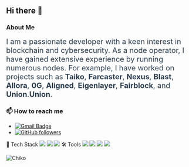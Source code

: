 ## Hi there 👋


### About Me
<span style="font-size: 20px; color: #2c3e50;">I am a passionate developer with a keen interest in blockchain and cybersecurity.<span style="font-size: 20px; color: #2c3e50;"> As a node operator, I have gained extensive experience by running numerous nodes. For example, I have worked on projects such as <strong>Taiko</strong>, <strong>Farcaster</strong>, <strong>Nexus</strong>, <strong>Blast</strong>, <strong>Allora</strong>, <strong>0G</strong>, <strong>Aligned</strong>, <strong>Eigenlayer</strong>, <strong>Fairblock</strong>, and <strong>Union</strong>.<strong>Union</strong>.

### 📫 How to reach me
- [![Gmail Badge](https://img.shields.io/badge/meowmeow240712@gmail-c14438?style=flat&logo=Gmail&logoColor=white&link=mailto:meowmeow240712@gmail)](mailto:meowmeow240712@gmail)
- [![GitHub followers](https://img.shields.io/github/followers/rkdeornr0414?label=Follow&style=social)](https://github.com/rkdeornr0414)


🔧 Tech Stack
<img src="https://img.shields.io/badge/c++-00599C.svg?style=for-the-badge&logo=c%2B%2B&logoColor=white" />
<img src="https://img.shields.io/badge/python-3776AB.svg?style=for-the-badge&logo=python&logoColor=white" />
<img src="https://img.shields.io/badge/linux-FCC624.svg?style=for-the-badge&logo=linux&logoColor=black" />
🛠 Tools
<img src="https://img.shields.io/badge/git-F05032.svg?style=for-the-badge&logo=git&logoColor=white" />
<img src="https://img.shields.io/badge/docker-2496ED.svg?style=for-the-badge&logo=docker&logoColor=white" />
<img src="https://img.shields.io/badge/Kubernetes-326CE5.svg?style=for-the-badge&logo=kubernetes&logoColor=white" />
<img src="https://img.shields.io/badge/kalilinux-557C94.svg?style=for-the-badge&logo=kalilinux&logoColor=white" />


![Chiko](https://github-readme-stats.vercel.app/api?username=rkdeornr0414&show_icons=true&theme=radical)

